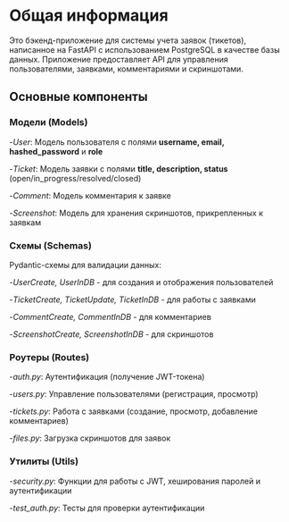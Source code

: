 # Общая информация #
Это бэкенд-приложение для системы учета заявок (тикетов), написанное на FastAPI с использованием PostgreSQL в качестве базы данных. Приложение предоставляет API для управления пользователями, заявками, комментариями и скриншотами.

## Основные компоненты ##
### Модели (Models) ###
-_User_: Модель пользователя с полями __username, email, hashed_password__ и __role__

-_Ticket_: Модель заявки с полями __title, description, status__ (open/in_progress/resolved/closed)

-_Comment_: Модель комментария к заявке

-_Screenshot_: Модель для хранения скриншотов, прикрепленных к заявкам

### Схемы (Schemas) ###
Pydantic-схемы для валидации данных:

-_UserCreate, UserInDB_ - для создания и отображения пользователей

-_TicketCreate, TicketUpdate, TicketInDB_ - для работы с заявками

-_CommentCreate, CommentInDB_ - для комментариев

-_ScreenshotCreate, ScreenshotInDB_ - для скриншотов

### Роутеры (Routes) ###
-_auth.py_: Аутентификация (получение JWT-токена)

-_users.py_: Управление пользователями (регистрация, просмотр)

-_tickets.py_: Работа с заявками (создание, просмотр, добавление комментариев)

-_files.py_: Загрузка скриншотов для заявок

### Утилиты (Utils) ###
-_security.py_: Функции для работы с JWT, хеширования паролей и аутентификации

-_test_auth.py_: Тесты для проверки аутентификации
